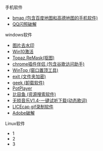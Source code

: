 手机软件

* [bmap (包含百度地图和高德地图的手机软件)](https://www.lanzous.com/i33vqpi)
* [QQ闪照破解](https://www.lanzous.com/i34iyod)

windows软件

* [图片去水印](https://www.lanzous.com/i33vtgh)
* [Win10激活](https://www.lanzous.com/i33vtcd)
* [Topaz.ReMask(抠图)](https://www.lanzous.com/i33vtbc)
* [chrome插件伴侣 (包含谷歌访问助手)](https://www.lanzous.com/i33vw5e)
* [WinTop (窗口置顶工具)](https://www.lanzous.com/i33vzxa)
* [exit (文件夹加密)](https://www.lanzous.com/i33w2ch)
* [geek (卸载软件)](https://www.lanzous.com/i33wgze)
* [PotPlayer](https://www.lanzous.com/i33wkcf)
* [比目鱼 (资源搜索软件)](https://www.lanzous.com/i33wung)
* [无损音乐V1.4-一键试听下载(动态歌词)](https://www.lanzous.com/i33wumf)
* [LICEcap gif录制软件](https://www.lanzous.com/i34j6gd)
* [Adobe破解](https://www.lanzous.com/i34phpe)

Linux软件

* 1 
* 2
* 3

